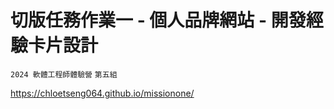 # 切版任務作業一 - 個人品牌網站 - 開發經驗卡片設計
`2024 軟體工程師體驗營` `第五組` <br>

https://chloetseng064.github.io/missionone/
